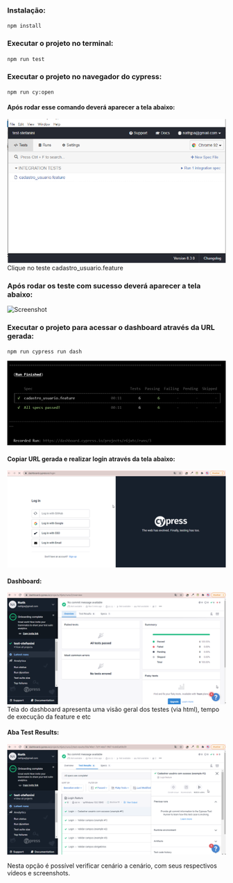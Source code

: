 ### Instalação:

`npm install`

### Executar o projeto no terminal:

`npm run test`

### Executar o projeto no navegador do cypress:

`npm run cy:open`
#### Após rodar esse comando deverá aparecer a tela abaixo:
![Screenshot](tela-inicial-cypress.png)
Clique no teste cadastro_usuario.feature

### Após rodar os teste com sucesso deverá aparecer a tela abaixo:
![Screenshot](tela-após-testes.png)

### Executar o projeto para acessar o dashboard através da URL gerada:
`npm run cypress run dash`

![Screenshot](url-gerada.png)

#### Copiar URL gerada e realizar login através da tela abaixo:
![Screenshot](tela-login-para-acessar-dash.png)

#### Dashboard:
![Screenshot](tela-dashboard-logada.png)
Tela do dashboard apresenta uma visão geral dos testes (via html), tempo de execução da feature e etc

#### Aba Test Results:
![Screenshot](resultado-teste.png)

Nesta opção é possível verificar cenário a cenário, com seus respectivos vídeos e screenshots.

